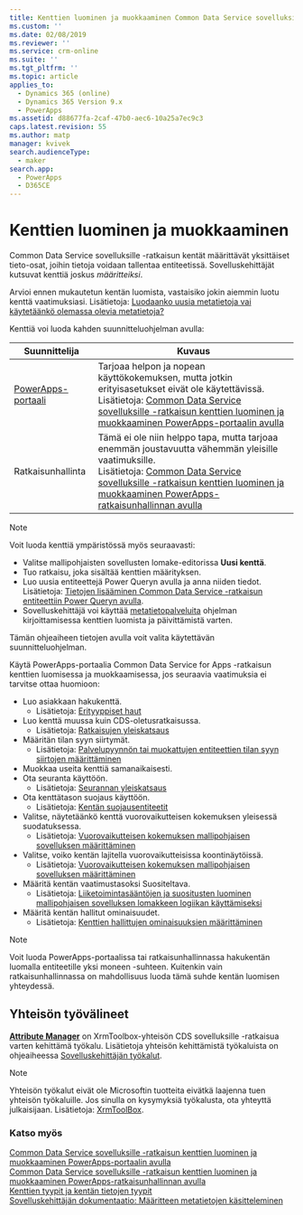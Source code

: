 ```yaml
---
title: Kenttien luominen ja muokkaaminen Common Data Service sovelluksille -ratkaisussa | MicrosoftDocs
ms.custom: ''
ms.date: 02/08/2019
ms.reviewer: ''
ms.service: crm-online
ms.suite: ''
ms.tgt_pltfrm: ''
ms.topic: article
applies_to:
  - Dynamics 365 (online)
  - Dynamics 365 Version 9.x
  - PowerApps
ms.assetid: d88677fa-2caf-47b0-aec6-10a25a7ec9c3
caps.latest.revision: 55
ms.author: matp
manager: kvivek
search.audienceType:
  - maker
search.app:
  - PowerApps
  - D365CE
---
```

# <a name="how-to-create-and-edit-fields"></a>Kenttien luominen ja muokkaaminen

Common Data Service sovelluksille -ratkaisun kentät määrittävät yksittäiset tieto-osat, joihin tietoja voidaan tallentaa entiteetissä. Sovelluskehittäjät kutsuvat kenttiä joskus *määritteiksi*. 
  
Arvioi ennen mukautetun kentän luomista, vastaisiko jokin aiemmin luotu kenttä vaatimuksiasi. Lisätietoja: [Luodaanko uusia metatietoja vai käytetäänkö olemassa olevia metatietoja?](create-edit-metadata.md#create-new-metadata-or-use-existing-metadata)

Kenttiä voi luoda kahden suunnitteluohjelman avulla:

|Suunnittelija| Kuvaus|
|--|--|
|[PowerApps-portaali](https://web.powerapps.com/?utm_source=padocs&utm_medium=linkinadoc&utm_campaign=referralsfromdoc)|Tarjoaa helpon ja nopean käyttökokemuksen, mutta jotkin erityisasetukset eivät ole käytettävissä.<br />Lisätietoja: [Common Data Service sovelluksille -ratkaisun kenttien luominen ja muokkaaminen PowerApps-portaalin avulla](create-edit-field-portal.md)|
|Ratkaisunhallinta|Tämä ei ole niin helppo tapa, mutta tarjoaa enemmän joustavuutta vähemmän yleisille vaatimuksille.<br />Lisätietoja: [Common Data Service sovelluksille -ratkaisun kenttien luominen ja muokkaaminen PowerApps-ratkaisunhallinnan avulla](create-edit-field-solution-explorer.md) |

> [!NOTE]
> Voit luoda kenttiä ympäristössä myös seuraavasti:
> - Valitse mallipohjaisten sovellusten lomake-editorissa **Uusi kenttä**.
> - Tuo ratkaisu, joka sisältää kenttien määrityksen.
> - Luo uusia entiteettejä Power Queryn avulla ja anna niiden tiedot.<br />Lisätietoja: [Tietojen lisääminen Common Data Service -ratkaisun entiteettiin Power Queryn avulla](/powerapps/maker/common-data-service/data-platform-cds-newentity-pq).
> - Sovelluskehittäjä voi käyttää [metatietopalveluita](/powerapps/developer/common-data-service/use-web-services#metadata-services) ohjelman kirjoittamisessa kenttien luomista ja päivittämistä varten.

Tämän ohjeaiheen tietojen avulla voit valita käytettävän suunnitteluohjelman. 

Käytä PowerApps-portaalia Common Data Service for Apps -ratkaisun kenttien luomisessa ja muokkaamisessa, jos seuraavia vaatimuksia ei tarvitse ottaa huomioon:

- Luo asiakkaan hakukenttä. 
   - Lisätietoja: [Erityyppiset haut](types-of-fields.md#different-types-of-lookups)
- Luo kenttä muussa kuin CDS-oletusratkaisussa. 
   - Lisätietoja: [Ratkaisujen yleiskatsaus](solutions-overview.md)
- Määritän tilan syyn siirtymät. 
   - Lisätietoja: [Palvelupyynnön tai muokattujen entiteettien tilan syyn siirtojen määrittäminen](define-status-reason-transitions.md)
- Muokkaa useita kenttiä samanaikaisesti.
- Ota seuranta käyttöön. 
   - Lisätietoja: [Seurannan yleiskatsaus](../../developer/common-data-service/auditing-overview.md)
- Ota kenttätason suojaus käyttöön. 
   - Lisätietoja: [Kentän suojausentiteetit](../../developer/common-data-service/field-security-entities.md)
- Valitse, näytetäänkö kenttä vuorovaikutteisen kokemuksen yleisessä suodatuksessa. 
   - Lisätietoja: [Vuorovaikutteisen kokemuksen mallipohjaisen sovelluksen määrittäminen](../model-driven-apps/configure-interactive-experience-dashboards.md)
- Valitse, voiko kentän lajitella vuorovaikutteisissa koontinäytöissä. 
   - Lisätietoja: [Vuorovaikutteisen kokemuksen mallipohjaisen sovelluksen määrittäminen](../model-driven-apps/configure-interactive-experience-dashboards.md)
- Määritä kentän vaatimustasoksi Suositeltava. 
   - Lisätietoja: [Liiketoimintasääntöjen ja suositusten luominen mallipohjaisen sovelluksen lomakkeen logiikan käyttämiseksi](../model-driven-apps/create-business-rules-recommendations-apply-logic-form.md)
- Määritä kentän hallitut ominaisuudet. 
   - Lisätietoja: [Kenttien hallittujen ominaisuuksien määrittäminen](set-managed-properties-for-field.md)

> [!NOTE]
> Voit luoda PowerApps-portaalissa tai ratkaisunhallinnassa hakukentän luomalla entiteetille yksi moneen -suhteen. Kuitenkin vain ratkaisunhallinnassa on mahdollisuus luoda tämä suhde kentän luomisen yhteydessä.

## <a name="community-tools"></a>Yhteisön työvälineet

**[Attribute Manager](https://www.xrmtoolbox.com/plugins/DLaB.Xrm.AttributeManager/)** on XrmToolbox-yhteisön CDS sovelluksille -ratkaisua varten kehittämä työkalu. Lisätietoja yhteisön kehittämistä työkaluista on ohjeaiheessa [Sovelluskehittäjän työkalut](https://docs.microsoft.com/dynamics365/customer-engagement/developer/developer-tools).

> [!NOTE]
> Yhteisön työkalut eivät ole Microsoftin tuotteita eivätkä laajenna tuen yhteisön työkaluille. Jos sinulla on kysymyksiä työkalusta, ota yhteyttä julkaisijaan. Lisätietoja: [XrmToolBox](https://www.xrmtoolbox.com).

### <a name="see-also"></a>Katso myös  
[Common Data Service sovelluksille -ratkaisun kenttien luominen ja muokkaaminen PowerApps-portaalin avulla](create-edit-field-portal.md)<br />
[Common Data Service sovelluksille -ratkaisun kenttien luominen ja muokkaaminen PowerApps-ratkaisunhallinnan avulla](create-edit-field-solution-explorer.md)<br />
[Kenttien tyypit ja kentän tietojen tyypit](types-of-fields.md)<br />
[Sovelluskehittäjän dokumentaatio: Määritteen metatietojen käsitteleminen](/dynamics365/customer-engagement/developer/org-service/work-attribute-metadata)
 
